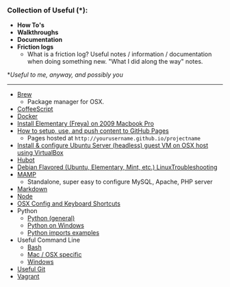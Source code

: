 ### Collection of Useful (*):  

* **How To's**
* **Walkthroughs**
* **Documentation**
* **Friction logs**
  * What is a friction log? Useful notes / information / documentation when doing something new. "What I did along the way" notes.

**Useful to me, anyway, and possibly you*

___

* [Brew](Brew/Brew.md)
  * Package manager for OSX.
* [CoffeeScript](CoffeeScript/CoffeeScript.md)
* [Docker](Docker/Docker.md)
* [Install Elementary (Freya) on 2009 Macbook Pro](ElemOS2009MBP/FreyaInstall.md)
* [How to setup, use, and push content to GitHub Pages](GitHubProjectPages/GitHubProjectPages.md)
  * Pages hosted at ```http://yourusername.github.io/projectname```
* [Install & configure Ubuntu Server (headless) guest VM on OSX host using VirtualBox](HeadlessUbuntuGuest/HeadlessUbuntuGuest.md)
* [Hubot](Hubot/Hubot.md)
* [Debian Flavored (Ubuntu, Elementary, Mint, etc.) LinuxTroubleshooting](LinuxTroubleshooting/DebianFlavor.md)
* [MAMP](MAMP/)
  * Standalone, super easy to configure MySQL, Apache, PHP server  
* [Markdown](Markdown/Markdown.md)
* [Node](Node/Node.md)
* [OSX Config and Keyboard Shortcuts](OSXconfigAndKBshortcuts/OSX.md)
* Python
  * [Python (general)](Python/Python.md)
  * [Python on Windows](Python/WindowsPython.md)
  * [Python imports examples](Python/imports_example/README.md)
* Useful Command Line
  * [Bash](UsefulCommandLine/BashUsefulCLI.md)
  * [Mac / OSX specific](UsefulCommandLine/OSXUsefulCLI.md)
  * [Windows](UsefulCommandLine/WinUsefulCLI.md)
* [Useful Git](UsefulGit/UsefulGit.md)
* [Vagrant](Vagrant/README.md)